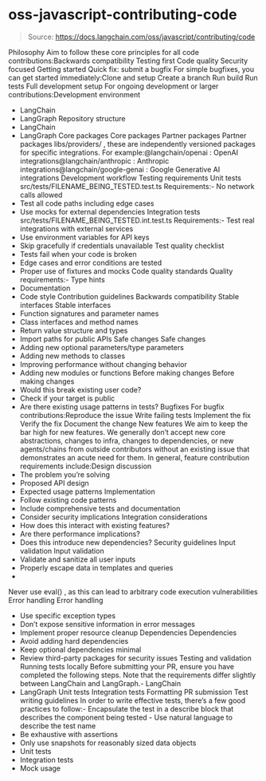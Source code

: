 # oss-javascript-contributing-code

> Source: https://docs.langchain.com/oss/javascript/contributing/code

Philosophy
Aim to follow these core principles for all code contributions:Backwards compatibility
Testing first
Code quality
Security focused
Getting started
Quick fix: submit a bugfix
For simple bugfixes, you can get started immediately:Clone and setup
Create a branch
Run build
Run tests
Full development setup
For ongoing development or larger contributions:Development environment
- LangChain
- LangGraph
Repository structure
- LangChain
- LangGraph
Core packages
Core packages
Partner packages
Partner packages
libs/providers/
, these are independently versioned packages for specific integrations. For example:@langchain/openai
: OpenAI integrations@langchain/anthropic
: Anthropic integrations@langchain/google-genai
: Google Generative AI integrations
Development workflow
Testing requirements
Unit tests
src/tests/FILENAME_BEING_TESTED.test.ts
Requirements:- No network calls allowed
- Test all code paths including edge cases
- Use mocks for external dependencies
Integration tests
src/tests/FILENAME_BEING_TESTED.int.test.ts
Requirements:- Test real integrations with external services
- Use environment variables for API keys
- Skip gracefully if credentials unavailable
Test quality checklist
- Tests fail when your code is broken
- Edge cases and error conditions are tested
- Proper use of fixtures and mocks
Code quality standards
Quality requirements:- Type hints
- Documentation
- Code style
Contribution guidelines
Backwards compatibility
Stable interfaces
Stable interfaces
- Function signatures and parameter names
- Class interfaces and method names
- Return value structure and types
- Import paths for public APIs
Safe changes
Safe changes
- Adding new optional parameters/type parameters
- Adding new methods to classes
- Improving performance without changing behavior
- Adding new modules or functions
Before making changes
Before making changes
- Would this break existing user code?
- Check if your target is public
- Are there existing usage patterns in tests?
Bugfixes
For bugfix contributions:Reproduce the issue
Write failing tests
Implement the fix
Verify the fix
Document the change
New features
We aim to keep the bar high for new features. We generally don’t accept new core abstractions, changes to infra, changes to dependencies, or new agents/chains from outside contributors without an existing issue that demonstrates an acute need for them. In general, feature contribution requirements include:Design discussion
- The problem you’re solving
- Proposed API design
- Expected usage patterns
Implementation
- Follow existing code patterns
- Include comprehensive tests and documentation
- Consider security implications
Integration considerations
- How does this interact with existing features?
- Are there performance implications?
- Does this introduce new dependencies?
Security guidelines
Input validation
Input validation
- Validate and sanitize all user inputs
- Properly escape data in templates and queries
-
Never use
eval()
, as this can lead to arbitrary code execution vulnerabilities
Error handling
Error handling
- Use specific exception types
- Don’t expose sensitive information in error messages
- Implement proper resource cleanup
Dependencies
Dependencies
- Avoid adding hard dependencies
- Keep optional dependencies minimal
- Review third-party packages for security issues
Testing and validation
Running tests locally
Before submitting your PR, ensure you have completed the following steps. Note that the requirements differ slightly between LangChain and LangGraph.- LangChain
- LangGraph
Unit tests
Integration tests
Formatting
PR submission
Test writing guidelines
In order to write effective tests, there’s a few good practices to follow:- Encapsulate the test in a
describe
block that describes the component being tested - Use natural language to describe the test name
- Be exhaustive with assertions
- Only use snapshots for reasonably sized data objects
- Unit tests
- Integration tests
- Mock usage